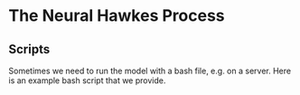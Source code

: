 # The Neural Hawkes Process

## Scripts
Sometimes we need to run the model with a bash file, e.g. on a server. Here is an example bash script that we provide.
